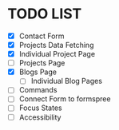 # TODO LIST
- [x] Contact Form
- [x] Projects Data Fetching
- [x] Individual Project Page 
- [ ] Projects Page
- [x] Blogs Page
    - [ ] Individual Blog Pages
- [ ] Commands
- [ ] Connect Form to formspree 
- [ ] Focus States
- [ ] Accessibility 